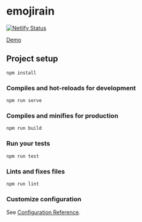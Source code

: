 # emojirain

[![Netlify Status](https://api.netlify.com/api/v1/badges/efc4d9b1-9686-4aa4-91fd-f44982b3c8dd/deploy-status)](https://app.netlify.com/sites/quirky-northcutt-91b4ee/deploys)

[Demo](https://quirky-northcutt-91b4ee.netlify.com/)

## Project setup
```
npm install
```



### Compiles and hot-reloads for development
```
npm run serve
```

### Compiles and minifies for production
```
npm run build
```

### Run your tests
```
npm run test
```

### Lints and fixes files
```
npm run lint
```

### Customize configuration
See [Configuration Reference](https://cli.vuejs.org/config/).
